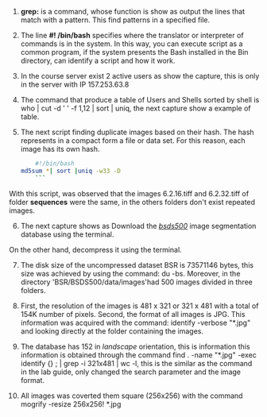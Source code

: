 1. **grep:** is a command, whose function is show as output the lines that match with a pattern. This find patterns in a specified file.

2. The line **#! /bin/bash** specifies where the translator or interpreter of commands is in the system. In this way, you can execute script as a common program, if the system presents the Bash installed in the Bin directory, can identify a script and how it work. 
    
3. In the course server exist 2 active users as show the capture, this is only in the server with IP 157.253.63.8
    
4. The command that produce a table of Users and Shells sorted by shell is who | cut  -d ' ' -f 1,12 | sort | uniq, the next capture show a example of table.
   
5. The next script finding duplicate images based on their hash. The hash represents in a compact form a file or data set. For this reason, each image has its own hash.

	```bash
      	#!/bin/bash
	md5sum *| sort |uniq -w33 -D
      	```
With this script, was observed that the images 6.2.16.tiff and 6.2.32.tiff of folder **sequences** were the same, in the others folders don't exist repeated images.

6. The next capture shows as Download the [*bsds500*](https://www2.eecs.berkeley.edu/Research/Projects/CS/vision/grouping/resources.html#bsds500) image segmentation database using the terminal.

On the other hand, decompress it using the terminal.
 
7. The disk size of the uncompressed dataset BSR is 73571146 bytes, this size was achieved by using the command: du -bs. Moreover, in the directory 'BSR/BSDS500/data/images'had 500 images divided in three folders.
 
8. First, the resolution of the images is 481 x 321 or 321 x 481 with a total of 154K number of pixels. Second, the format of all images is JPG. This information was acquired with the command: identify -verbose "*.jpg" and looking directly at the folder containing the images.

9. The database has 152 in *landscape* orientation, this is information this information is obtained through the command find . -name "*.jpg" -exec identify {} \; | grep -i 321x481 | wc -l, this is the similar as the command in the lab guide, only changed the search parameter and the image format.

 
10. All images was coverted them square (256x256) with the command mogrify -resize 256x256! *.jpg

